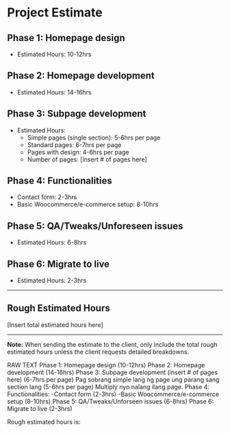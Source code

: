 # Project Estimate

## Phase 1: Homepage design 
- Estimated Hours: 10-12hrs

## Phase 2: Homepage development 
- Estimated Hours: 14-16hrs

## Phase 3: Subpage development 
- Estimated Hours: 
  - Simple pages (single section): 5-6hrs per page
  - Standard pages: 6-7hrs per page
  - Pages with design: 4-6hrs per page
  - Number of pages: [insert # of pages here]

## Phase 4: Functionalities
- Contact form: 2-3hrs
- Basic Woocommerce/e-commerce setup: 8-10hrs

## Phase 5: QA/Tweaks/Unforeseen issues
- Estimated Hours: 6-8hrs

## Phase 6: Migrate to live
- Estimated Hours: 2-3hrs

---

## Rough Estimated Hours
[Insert total estimated hours here]

---

**Note:** When sending the estimate to the client, only include the total rough estimated hours unless the client requests detailed breakdowns.



RAW TEXT
Phase 1: Homepage design (10-12hrs)
Phase 2: Homepage development (14-16hrs)
Phase 3: Subpage development  (insert # of pages here) (6-7hrs per page) Pag sobrang simple lang ng page ung parang sang section lang (5-6hrs per page) Multiply nyo nalang ilang page.
Phase 4: Functionalities:
-Contact form (2-3hrs)
-Basic Woocommerce/e-commerce setup (8-10hrs)
Phase 5: QA/Tweaks/Unforseen issues (6-8hrs)
Phase 6: Migrate to live (2-3hrs)

Rough estimated hours is: 

